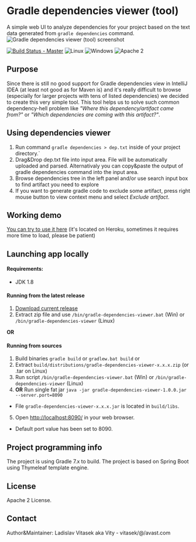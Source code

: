 # Gradle dependencies viewer (tool)
A simple web UI to analyze dependencies for your project based on the text data generated from ```gradle dependencies``` command.
![Gradle dependencies viewer (tool) screenshot](https://github.com/avast/gradle-dependencies-viewer/blob/master/web/screenshot.png)

[![Build Status - Master](https://travis-ci.org/avast/gradle-dependencies-viewer.svg?branch=master)](https://travis-ci.org/avast/gradle-dependencies-viewer) ![Linux](https://img.shields.io/badge/os-linux-green.svg?style=flat) ![Windows](https://img.shields.io/badge/os-windows-green.svg?style=flat) ![Apache 2](https://img.shields.io/badge/license-Apache2-blue.svg?style=flat)
## Purpose
Since there is still no good support for Gradle dependencies view in IntelliJ IDEA (at least not good as for Maven is) and it's really difficult to browse (especially for larger projects with tens of listed dependencies) we decided to create this very simple tool.
This tool helps us to solve such common dependency-hell problem like *"Where this dependency/artifact came from?"* or *"Which dependencies are coming with this artifact?"*.

## Using dependencies viewer
1. Run command ```gradle dependencies > dep.txt``` inside of your project directory.`
2. Drag&Drop dep.txt file into input area. File will be automatically uploaded and parsed. Alternativaly you can copy&paste the output of gradle dependencies command into the input area.
3. Browse dependencies tree in the left panel and/or use search input box to find artifact you need to explore
4. If you want to generate gradle code to exclude some artifact, press right mouse button to view context menu and select *Exclude artifact*.

## Working demo
[You can try to use it here](http://gradle.vity.cz/)
(it's located on Heroku, sometimes it requires more time to load, please be patient)
## Launching app locally

#### Requirements:
- JDK 1.8

#### Running from the latest release
1. [Download current release](https://github.com/avast/gradle-dependencies-viewer/files/790796/gradle-dependencies-viewer-1.0.0.zip)
2. Extract zip file and use ```/bin/gradle-dependencies-viewer.bat``` (Win) or ```/bin/gradle-dependencies-viewer``` (Linux)

**OR**

#### Running from sources
1. Build binaries ```gradle build``` or ```gradlew.bat build```  or
2. Extract ```build/distributions/gradle-dependencies-viewer-x.x.x.zip``` (or .tar on Linux)
3. Run script ```/bin/gradle-dependencies-viewer.bat``` (Win) or ```/bin/gradle-dependencies-viewer``` (Linux)
4. **OR** Run single fat jar ```java -jar gradle-dependencies-viewer-1.0.0.jar --server.port=8090```
 - File ```gradle-dependencies-viewer-x.x.x.jar``` is located in ```build/libs```.
5. Open [http://localhost:8090/](http://localhost:8090/) in your web browser.
 - Default port value has been set to 8090.


## Project programming info
The project is using Gradle 7.x to build. The project is based on Spring Boot using Thymeleaf template engine. 

## License
Apache 2 License.

## Contact
Author&Maintainer: Ladislav Vitasek  aka Vity - vitasek/@/avast.com

